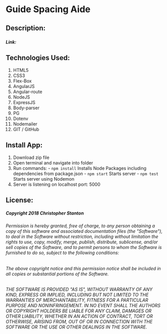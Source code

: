 
# Guide Spacing Aide


## Description:
#####
##### Link:

## Technologies Used:
  1. HTML5
  2. CSS3
  3. Flex-Box
  4. AngularJS
  5. Angular-route
  6. NodeJS
  7. ExpressJS
  8. Body-parser
  9. PG
  10. Dotenv
  11. Nodemailer
  12. GIT / GitHub



## Install App:
  1. Download zip file
  2. Open terminal and navigate into folder
  3. Run commands:
    - `` npm install `` Installs Node Packages including dependencies from package.json
    - `` npm start `` Starts server
    - `` npm test `` Starts server using Nodemon
  4. Server is listening on localhost port: 5000


## License:
##### Copyright 2018 Christopher Stanton

###### Permission is hereby granted, free of charge, to any person obtaining a copy of this software and associated documentation files (the "Software"), to deal in the Software without restriction, including without limitation the rights to use, copy, modify, merge, publish, distribute, sublicense, and/or sell copies of the Software, and to permit persons to whom the Software is furnished to do so, subject to the following conditions:

###### The above copyright notice and this permission notice shall be included in all copies or substantial portions of the Software.

###### THE SOFTWARE IS PROVIDED "AS IS", WITHOUT WARRANTY OF ANY KIND, EXPRESS OR IMPLIED, INCLUDING BUT NOT LIMITED TO THE WARRANTIES OF MERCHANTABILITY, FITNESS FOR A PARTICULAR PURPOSE AND NONINFRINGEMENT. IN NO EVENT SHALL THE AUTHORS OR COPYRIGHT HOLDERS BE LIABLE FOR ANY CLAIM, DAMAGES OR OTHER LIABILITY, WHETHER IN AN ACTION OF CONTRACT, TORT OR OTHERWISE, ARISING FROM, OUT OF OR IN CONNECTION WITH THE SOFTWARE OR THE USE OR OTHER DEALINGS IN THE SOFTWARE.
